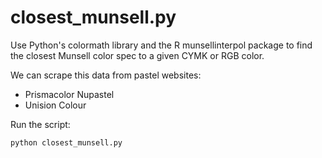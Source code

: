 # closest_munsell.py

Use Python's colormath library and the R munsellinterpol package
to find the closest Munsell color spec to a given CYMK or RGB
color.

We can scrape this data from pastel websites:

* Prismacolor Nupastel
* Unision Colour

Run the script:

```
python closest_munsell.py
```
